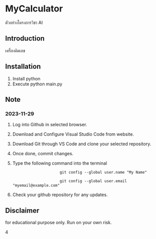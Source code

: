 # MyCalculator
ตัวอย่างโครงการวิชา AI

## Introduction
เครื่องคิดเลข

## Installation
1. Install python
2. Execute python main.py

## Note
### 2023-11-29
1. Log into Github in selected browser.
2. Download and Configure Visual Studio Code from website.
3. Download Git through VS Code and clone your selected repository.
4. Once done, commit changes.
5. Type the following command into the terminal

                            git config --global user.name "My Name"

                            git config --global user.email "myemail@example.com"

6. Check your github repository for any updates.


## Disclaimer
for educational purpose only. Run on your own risk.

4
